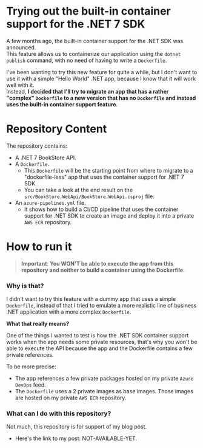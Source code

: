 # **Trying out the built-in container support for the .NET 7 SDK**

A few months ago, the built-in container support for the .NET SDK was announced.   
This feature allows us to containerize our application using the ``dotnet publish`` command, with no need of having to write a  ``Dockerfile``.

I've been wanting to try this new feature for quite a while, but I don't want to use it with a simple "Hello World" .NET app, because I know that it will work well with it.    
Instead, **I decided that I'll try to migrate an app that has a rather "complex" ``Dockerfile`` to a new version that has no ``Dockerfile`` and instead uses the built-in container support feature**.

# **Repository Content**

The repository contains:

- A .NET 7 BookStore API.
- A ``Dockerfile``. 
  - This ``Dockerfile`` will be the starting point from where to migrate to a "dockerfile-less" app that uses the container support for .NET 7 SDK.
  - You can take a look at the end result on the ``src/BookStore.WebApi/BookStore.WebApi.csproj`` file.
- An ``azure-pipelines.yml`` file.
  - It shows how to build a CI/CD pipeline that uses the container support for .NET SDK to create an image and deploy it into a private ``AWS ECR`` repository.

# **How to run it**

> **Important**: **You WON'T be able to execute the app from this repository and neither to build a container using the Dockerfile.**

### **Why is that?**

I didn't want to try this feature with a dummy app that uses a simple ``Dockerfile``, instead of that I tried to emulate a more realistic line of business .NET application with a more complex ``Dockerfile``.

**What that really means?**

One of the things I wanted to test is how the .NET SDK container support works when the app needs some private resources, that's why you won't be able to execute the API because the app and the Dockerfile contains a few private references.

To be more precise:
- The app references a few private packages hosted on my private ``Azure DevOps`` feed.
- The ``Dockerfile`` uses a 2 private images as base images. Those images are hosted on my private ``AWS ECR`` repository. 

### **What can I do with this repository?**

Not much, this repository is for support of my blog post.
- Here's the link to my post: NOT-AVAILABLE-YET.
